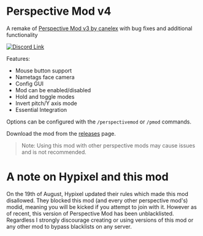 # Perspective Mod v4

A remake of [Perspective Mod v3 by canelex](https://github.com/Canelex/PerspectiveMod) with bug fixes and additional functionality

[![Discord Link](https://img.shields.io/discord/767833575185580062?color=blueviolet&label=discord)](https://discord.gg/k8fnyEr)

Features:
- Mouse button support
- Nametags face camera
- Config GUI
- Mod can be enabled/disabled
- Hold and toggle modes
- Invert pitch/Y axis mode
- Essential Integration

Options can be configured with the `/perspectivemod` or `/pmod` commands.

Download the mod from the [releases](https://github.com/DJtheRedstoner/PerspectiveModv4/releases) page.

> Note: Using this mod with other perspective mods may cause issues and is not recommended.

# A note on Hypixel and this mod

On the 19th of August, Hypixel updated their rules which made this mod disallowed. 
They blocked this mod (and every other perspective mod's) modid,
meaning you will be kicked if you attempt to join with it. However as of recent,
this version of Perspective Mod has been unblacklisted. Regardless I strongly discourage creating or using
versions of this mod or any other mod to bypass blacklists on any server.
